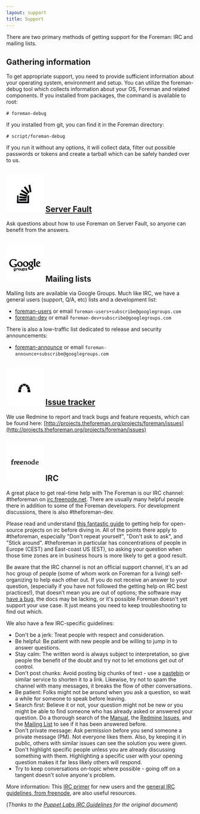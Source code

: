 ```yaml
---
layout: support
title: Support
---
```


There are two primary methods of getting support for the Foreman: IRC and mailing lists.

## Gathering information

To get appropriate support, you need to provide sufficient information about
your operating system, environment and setup. You can utilize the
foreman-debug tool which collects information about your OS, Foreman and
related components. If you installed from packages, the command is available
to root:

    # foreman-debug

If you installed from git, you can find it in the Foreman directory:

    # script/foreman-debug

If you run it without any options, it will collect data, filter out possible
passwords or tokens and create a tarball which can be safely handed over to
us.

## ![](static/images/stackoverflow.png) [Server Fault](http://serverfault.com/search?q=foreman)
Ask questions about how to use Foreman on Server Fault, so anyone can benefit from the answers.

## ![](static/images/google-groups.png) Mailing lists
Mailing lists are available via Google Groups. Much like IRC, we have a general users (support, Q/A, etc) lists and a development list:

* [foreman-users](https://groups.google.com/forum/?fromgroups#!forum/foreman-users) or email `foreman-users+subscribe@googlegroups.com`
* [foreman-dev](https://groups.google.com/forum/?fromgroups#!forum/foreman-dev) or email `foreman-dev+subscribe@googlegroups.com`

There is also a low-traffic list dedicated to release and security announcements:

* [foreman-announce](https://groups.google.com/forum/?fromgroups#!forum/foreman-announce) or email `foreman-announce+subscribe@googlegroups.com`

## ![](static/images/redmine.png) [Issue tracker](http://projects.theforeman.org/projects/foreman/issues)
We use Redmine to report and track bugs and feature requests, which can be found here: [http://projects.theforeman.org/projects/foreman/issues](http://projects.theforeman.org/projects/foreman/issues)

## ![](static/images/freenode.png) IRC

A great place to get real-time help with The Foreman is our IRC channel: #theforeman
on [irc.freenode.net](http://webchat.freenode.net/). There are
usually many helpful people there in addition to some of the Foreman
developers. For development discussions, there is also #theforeman-dev.

Please read and understand [this fantastic guide](http://workaround.org/getting-help-on-irc)
to getting help for open-source projects on irc before diving in. All of the
points there apply to #theforeman, especially "Don't repeat yourself", "Don't
ask to ask", and "Stick around".  #theforeman in particular has concentrations
of people in Europe (CEST) and East-coast US (EST), so asking your question
when those time zones are in business hours is more likely to get a good
result.

Be aware that the IRC channel is not an official support channel, it's an ad
hoc group of people (some of whom work on Foreman for a living) self-organizing
to help each other out. If you do not receive an answer to your question,
(especially if you have not followed the getting help on IRC best practices!),
that doesn’t mean you are out of options; the software may [have a
bug](http://projects.theforeman.org/projects/foreman/issues), the docs may be
lacking, or it's possible Foreman doesn't yet support your use case. It just
means you need to keep troubleshooting to find out which.

We also have a few IRC-specific guidelines:

* Don't be a jerk: Treat people with respect and consideration.
* Be helpful: Be patient with new people and be willing to jump in to answer questions.
* Stay calm: The written word is always subject to interpretation, so give people the benefit of the doubt and try not to let emotions get out of control.
* Don't post chunks: Avoid posting big chunks of text - use a [pastebin](http://pastie.org/) or similar service to shorten it to a link. Likewise, try not to spam the channel with many messages, it breaks the flow of other conversations.
* Be patient: Folks might not be around when you ask a question, so wait a while for someone to speak before leaving.
* Search first: Believe it or not, your question might not be new or you might be able to find someone who has already asked or answered your question. Do a thorough search of the [Manual](http://theforeman.org/), the [Redmine Issues](http://projects.theforeman.org/projects/foreman/issues), and the [Mailing List](https://groups.google.com/forum/#!forum/foreman-users) to see if it has been answered before.
* Don't private message: Ask permission before you send someone a private message (PM). Not everyone likes them. Also, by keeping it in public, others with similar issues can see the solution you were given.
* Don't highlight specific people unless you are already discussing something with them. Highlighting a specific user with your opening question makes it far less likely others will respond.
* Try to keep conversations on-topic where possible - going off on a tangent doesn't solve anyone's problem.

More information: This [IRC primer](http://irchelp.org/irchelp/ircprimer.html) for new users and the [general IRC guidelines, from freenode](http://freenode.net/channel_guidelines.shtml), are also useful resources.

(_Thanks to the [Puppet Labs IRC Guidelines](http://docs.puppetlabs.com/community/community_guidelines.html#irc-guidelines) for the original document_)
